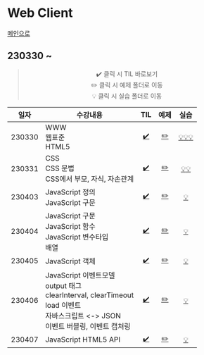 # Web Client
[메인으로](https://github.com/sylee990205/lsy_dktechin_study)
## 230330 ~ 

<div align = "center"> 

> :heavy_check_mark: 클릭 시 TIL 바로보기  
> :pencil2: 클릭 시 예제 폴더로 이동  
> :bulb: 클릭 시 실습 폴더로 이동    

| 일자       | 수강내용       | TIL | 예제 | 실습
| -------- | --------------- | :---: | :---: | :---: |
| 230330 | WWW<br>웹표준<br>HTML5 | [:heavy_check_mark:](230330_Web%20%EA%B0%9C%EC%9A%94%20%26%20HTML5.md) | [:pencil2:](/eclipse-workspace/edu/src/main/webapp/htmlexam/) | [:bulb:](/eclipse-workspace/edu/src/main/webapp/htmlexam/homework1.html)[:bulb:](/eclipse-workspace/edu/src/main/webapp/htmlexam/visitorForm.html)[:bulb:](/eclipse-workspace/edu/src/main/webapp/htmlexam/calcForm.html)
| 230331 | CSS<br>CSS 문법<br>CSS에서 부모, 자식, 자손관계 | [:heavy_check_mark:](/TIL/06.%20Web%20Client/230331_CSS.md) | [:pencil2:](/eclipse-workspace/edu/src/main/webapp/cssexam/)| [:bulb:](/eclipse-workspace/edu/src/main/webapp/cssexam/csslab1.html)[:bulb:](/eclipse-workspace/edu/src/main/webapp/cssexam/homework2.html)
| 230403 | JavaScript 정의<br>JavaScript 구문 |  [:heavy_check_mark:](230403_JavaScript_day1.md)| [:pencil2:](/eclipse-workspace/edu/src/main/webapp/jsexam/day1/) | [:bulb:](/eclipse-workspace/edu/src/main/webapp/jsexam/day1/exercise/)
| 230404 | JavaScript 구문<br>JavaScript 함수<br>JavaScript 변수타입<br>배열<br>| [:heavy_check_mark:](230404_JavaScript_day2.md) | [:pencil2:](/eclipse-workspace/edu/src/main/webapp/jsexam/day2/) | [:bulb:](/eclipse-workspace/edu/src/main/webapp/jsexam/day2/exercise/)
| 230405 | JavaScript 객체 | [:heavy_check_mark:](230405_JavaScript_day3.md) | [:pencil2:](/eclipse-workspace/edu/src/main/webapp/jsexam/day3/) | [:bulb:](/eclipse-workspace/edu/src/main/webapp/jsexam/day3/exercise/)
| 230406 | JavaScript 이벤트모델<br>output 태그<br>clearInterval, clearTimeout<br>load 이벤트<br>자바스크립트 <-> JSON<br>이벤트 버블링, 이벤트 캡처링 | [:heavy_check_mark:](230406_JavaScript_day4.md) | [:pencil2:](/eclipse-workspace/edu/src/main/webapp/jsexam/day4/) | [:bulb:](/eclipse-workspace/edu/src/main/webapp/jsexam/day4/exercise/)
| 230407 | JavaScript HTML5 API | [:heavy_check_mark:](230407_JavaScript_day5.md) | [:pencil2:](/eclipse-workspace/edu/src/main/webapp/jsexam/html5exam/) | [:bulb:](/eclipse-workspace/edu/src/main/webapp/jsexam/html5exam/exercise/exercise14.html) 

</div>
